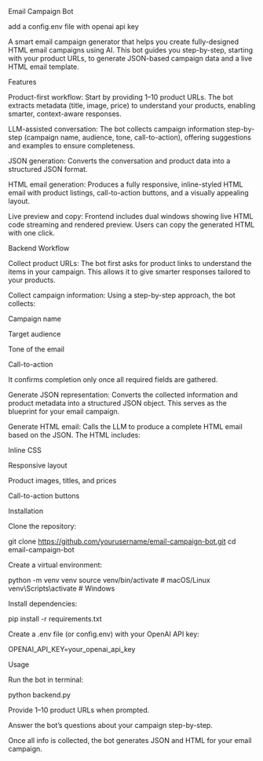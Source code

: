 Email Campaign Bot

add a config.env file with openai api key

A smart email campaign generator that helps you create fully-designed HTML email campaigns using AI. This bot guides you step-by-step, starting with your product URLs, to generate JSON-based campaign data and a live HTML email template.

Features

Product-first workflow: Start by providing 1–10 product URLs. The bot extracts metadata (title, image, price) to understand your products, enabling smarter, context-aware responses.

LLM-assisted conversation: The bot collects campaign information step-by-step (campaign name, audience, tone, call-to-action), offering suggestions and examples to ensure completeness.

JSON generation: Converts the conversation and product data into a structured JSON format.

HTML email generation: Produces a fully responsive, inline-styled HTML email with product listings, call-to-action buttons, and a visually appealing layout.

Live preview and copy: Frontend includes dual windows showing live HTML code streaming and rendered preview. Users can copy the generated HTML with one click.

Backend Workflow

Collect product URLs:
The bot first asks for product links to understand the items in your campaign. This allows it to give smarter responses tailored to your products.

Collect campaign information:
Using a step-by-step approach, the bot collects:

Campaign name

Target audience

Tone of the email

Call-to-action

It confirms completion only once all required fields are gathered.

Generate JSON representation:
Converts the collected information and product metadata into a structured JSON object. This serves as the blueprint for your email campaign.

Generate HTML email:
Calls the LLM to produce a complete HTML email based on the JSON. The HTML includes:

Inline CSS

Responsive layout

Product images, titles, and prices

Call-to-action buttons

Installation

Clone the repository:

git clone https://github.com/yourusername/email-campaign-bot.git
cd email-campaign-bot


Create a virtual environment:

python -m venv venv
source venv/bin/activate   # macOS/Linux
venv\Scripts\activate      # Windows


Install dependencies:

pip install -r requirements.txt


Create a .env file (or config.env) with your OpenAI API key:

OPENAI_API_KEY=your_openai_api_key

Usage

Run the bot in terminal:

python backend.py


Provide 1–10 product URLs when prompted.

Answer the bot’s questions about your campaign step-by-step.

Once all info is collected, the bot generates JSON and HTML for your email campaign.